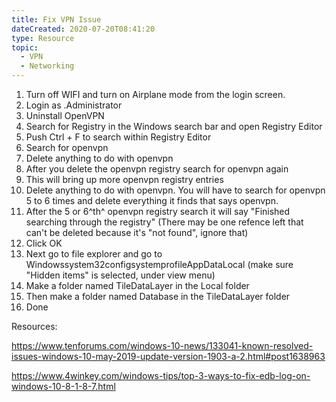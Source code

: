 ```yaml
---
title: Fix VPN Issue
dateCreated: 2020-07-20T08:41:20
type: Resource
topic:
  - VPN
  - Networking
---
```


1.  Turn off WIFI and turn on Airplane mode from the login screen.
2.  Login as .Administrator
3.  Uninstall OpenVPN
4.  Search for Registry in the Windows search bar and open Registry Editor
5.  Push Ctrl + F to search within Registry Editor
6.  Search for openvpn
7.  Delete anything to do with openvpn
8.  After you delete the openvpn registry search for openvpn again
9.  This will bring up more openvpn registry entries
10. Delete anything to do with openvpn. You will have to search for openvpn 5 to 6 times and delete everything it finds that says openvpn.
11. After the 5 or 6^th^ openvpn registry search it will say "Finished searching through the registry" (There may be one refence left that can't be deleted because it's "not found", ignore that)
12. Click OK
13. Next go to file explorer and go to Windowssystem32configsystemprofileAppDataLocal (make sure "Hidden items" is selected, under view menu)
14. Make a folder named TileDataLayer in the Local folder
15. Then make a folder named Database in the TileDataLayer folder
16. Done





Resources:



<https://www.tenforums.com/windows-10-news/133041-known-resolved-issues-windows-10-may-2019-update-version-1903-a-2.html#post1638963>



<https://www.4winkey.com/windows-tips/top-3-ways-to-fix-edb-log-on-windows-10-8-1-8-7.html>
